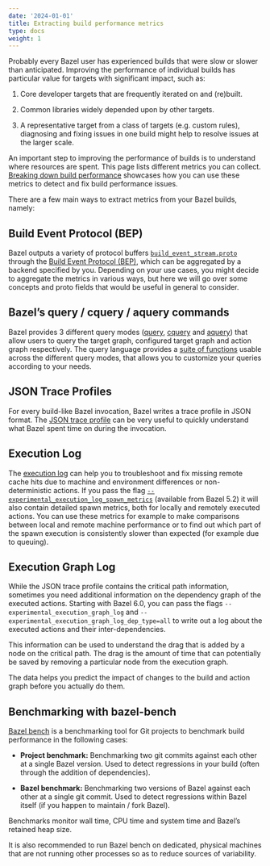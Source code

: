 ```yaml
---
date: '2024-01-01'
title: Extracting build performance metrics
type: docs
weight: 1
---
```


Probably every Bazel user has experienced builds that were slow or slower than
anticipated. Improving the performance of individual builds has particular value
for targets with significant impact, such as:

1. Core developer targets that are frequently iterated on and (re)built.

2. Common libraries widely depended upon by other targets.

3. A representative target from a class of targets (e.g. custom rules),
  diagnosing and fixing issues in one build might help to resolve issues at the
  larger scale.

An important step to improving the performance of builds is to understand where
resources are spent. This page lists different metrics you can collect.
[Breaking down build performance](/configure/build-performance-breakdown/) showcases
how you can use these metrics to detect and fix build performance issues.

There are a few main ways to extract metrics from your Bazel builds, namely:

## Build Event Protocol (BEP)

Bazel outputs a variety of protocol buffers
[`build_event_stream.proto`](https://github.com/bazelbuild/bazel/blob/master/src/main/java/com/google/devtools/build/lib/buildeventstream/proto/build_event_stream.proto)
through the [Build Event Protocol (BEP)](/remote/bep/), which
can be aggregated by a backend specified by you. Depending on your use cases,
you might decide to aggregate the metrics in various ways, but here we will go
over some concepts and proto fields that would be useful in general to consider.

## Bazel’s query / cquery / aquery commands

Bazel provides 3 different query modes ([query](/query/quickstart/),
[cquery](/query/cquery/) and [aquery](/query/aquery/)) that allow users
to query the target graph, configured target graph and action graph
respectively. The query language provides a
[suite of functions](/query/language#functions/) usable across the different
query modes, that allows you to customize your queries according to your needs.

## JSON Trace Profiles

For every build-like Bazel invocation, Bazel writes a trace profile in JSON
format. The [JSON trace profile](/advanced/performance/json-trace-profile/) can
be very useful to quickly understand what Bazel spent time on during the
invocation.

## Execution Log

The [execution log](/remote/cache-remote/) can help you to troubleshoot and fix
missing remote cache hits due to machine and environment differences or
non-deterministic actions. If you pass the flag
[`--experimental_execution_log_spawn_metrics`](/reference/command-line-reference#flag--experimental_execution_log_spawn_metrics/)
(available from Bazel 5.2) it will also contain detailed spawn metrics, both for
locally and remotely executed actions. You can use these metrics for example to
make comparisons between local and remote machine performance or to find out
which part of the spawn execution is consistently slower than expected (for
example due to queuing).

## Execution Graph Log

While the JSON trace profile contains the critical path information, sometimes
you need additional information on the dependency graph of the executed actions.
Starting with Bazel 6.0, you can pass the flags
`--experimental_execution_graph_log` and
`--experimental_execution_graph_log_dep_type=all` to write out a log about the
executed actions and their inter-dependencies.

This information can be used to understand the drag that is added by a node on
the critical path. The drag is the amount of time that can potentially be saved
by removing a particular node from the execution graph.

The data helps you predict the impact of changes to the build and action graph
before you actually do them.

## Benchmarking with bazel-bench

[Bazel bench](https://github.com/bazelbuild/bazel-bench) is a
benchmarking tool for Git projects to benchmark build performance in the
following cases:

* **Project benchmark:** Benchmarking two git commits against each other at a
 single Bazel version. Used to detect regressions in your build (often through
 the addition of dependencies).

* **Bazel benchmark:** Benchmarking two versions of Bazel against each other at
 a single git commit. Used to detect regressions within Bazel itself (if you
 happen to maintain / fork Bazel).

Benchmarks monitor wall time, CPU  time and system time and Bazel’s retained
heap size.

It is also recommended to run Bazel bench on dedicated, physical machines that
are not running other processes so as to reduce sources of variability.